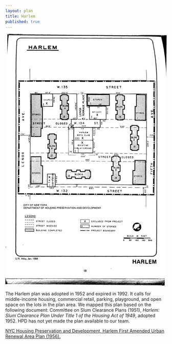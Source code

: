 ```yaml
---
layout: plan
title: Harlem
published: true
---
```


<!---![Harlem, NYC Department of Housing Preservation and Development. Community Development Progress Report: 1968. Prepared and edited by Nathan Sobel. New York City, 1968.](Harlem 1968.png)-->
![Harlem, NYC Department of Housing Preservation and Development. Atlas of Urban Renewal Project Areas in the City of New York. Prepared and edited by Nathan Sobel. New York City, 1984.](Harlem.jpg)

The Harlem plan was adopted in 1952 and expired in 1992. It calls for middle-income housing, commercial retail, parking, playground, and open space on the lots in the plan area. We mapped this plan based on the following document: Committee on Slum Clearance Plans (1951), _Harlem: Slum Clearance Plan Under Title 1 of the Housing Act of 1949_, adopted 1952. HPD has not yet made the plan available to our team.

[NYC Housing Preservation and Development, Harlem First Amended Urban Renewal Area Plan (1956).](https://www.nyc.gov/assets/hpd/downloads/pdfs/services/harlem-first-amended-urp.pdf)
